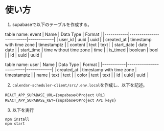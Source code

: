 # 使い方

1. supabaseで以下のテーブルを作成する。

table name: event
| Name       | Data Type                | Format      |
|------------|--------------------------|-------------|
| user_id    | uuid                     | uuid        |
| created_at | timestamp with time zone | timestamptz |
| content    | text                     | text        |
| start_date | date                     | date        |
| start_time | time without time zone   | time        |
| is_timed   | boolean                  | bool        |
| id         | uuid                     | uuid        |

table name: user
| Name       | Data Type                | Format      |
|------------|--------------------------|-------------|
| created_at | timestamp with time zone | timestamptz |
| name       | text                     | text        |
| color      | text                     | text        |
| id         | uuid                     | uuid        |

2. ```calendar-scheduler-client/src/.env.local```を作成し、以下を記述。
```
REACT_APP_SUPABASE_URL={supabaseのProject URL}
REACT_APP_SUPABASE_KEY={supabaseのProject API keys}
```

3. 以下を実行
```
npm install
npm start
```

